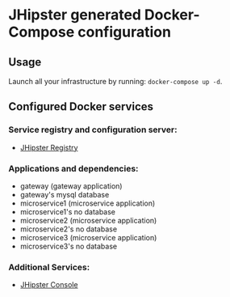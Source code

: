 # JHipster generated Docker-Compose configuration

## Usage

Launch all your infrastructure by running: `docker-compose up -d`.

## Configured Docker services

### Service registry and configuration server:
- [JHipster Registry](http://localhost:8761)

### Applications and dependencies:
- gateway (gateway application)
- gateway's mysql database
- microservice1 (microservice application)
- microservice1's no database
- microservice2 (microservice application)
- microservice2's no database
- microservice3 (microservice application)
- microservice3's no database

### Additional Services:

- [JHipster Console](http://localhost:5601)
